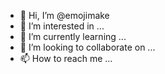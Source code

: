 - 👋 Hi, I’m @emojimake
- 👀 I’m interested in ...
- 🌱 I’m currently learning ...
- 💞️ I’m looking to collaborate on ...
- 📫 How to reach me ...

<!---
emojimake/emojimake is a ✨ special ✨ repository because its `README.md` (this file) appears on your GitHub profile.
You can click the Preview link to take a look at your changes.
--->
